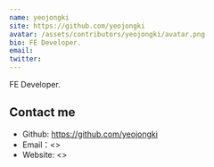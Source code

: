 ```yaml
---
name: yeojongki
site: https://github.com/yeojongki
avatar: /assets/contributors/yeojongki/avatar.png
bio: FE Developer.
email: 
twitter: 
---
```


FE Developer.

## Contact me

- Github: <https://github.com/yeojongki>
- Email：<>
- Website: <>
